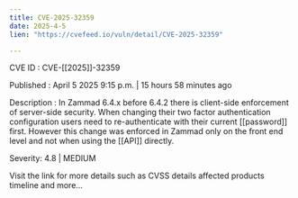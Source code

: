 ```yaml
---
title: CVE-2025-32359
date: 2025-4-5
lien: "https://cvefeed.io/vuln/detail/CVE-2025-32359"

---
```


CVE ID : CVE-[[2025]]-32359

Published :  April 5
2025
9:15 p.m. | 15 hours
58 minutes ago

Description : In Zammad 6.4.x before 6.4.2
there is client-side enforcement of server-side security. When changing their two factor authentication configuration
users need to re-authenticate with their current  [[password]] first. However
this change was enforced in Zammad only on the front end level
and not when using the  [[API]] directly.

Severity: 4.8 | MEDIUM

Visit the link for more details
such as CVSS details
affected products
timeline
and more...
